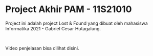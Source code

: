 # Project Akhir PAM - 11S21010

Project ini adalah project Lost & Found yang dibuat oleh mahasiswa Informatika 2021 - Gabriel Cesar Hutagalung.

<br>

Video penjelasan bisa dilihat <a>disini</a>.
